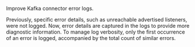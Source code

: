 Improve Kafka connector error logs.

Previously, specific error details, such as unreachable advertised listeners, were not logged.
Now, error details are captured in the logs to provide more diagnostic information.
To manage log verbosity, only the first occurrence of an error is logged, accompanied by the total count of similar errors.
